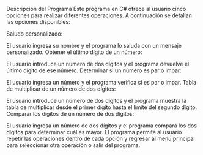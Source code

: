 Descripción del Programa
Este programa en C# ofrece al usuario cinco opciones para realizar diferentes operaciones. A continuación se detallan las opciones disponibles:

Saludo personalizado:

El usuario ingresa su nombre y el programa lo saluda con un mensaje personalizado.
Obtener el último dígito de un número:

El usuario introduce un número de dos dígitos y el programa devuelve el último dígito de ese número.
Determinar si un número es par o impar:

El usuario ingresa un número y el programa verifica si es par o impar.
Tabla de multiplicar de un número de dos dígitos:

El usuario introduce un número de dos dígitos y el programa muestra la tabla de multiplicar desde el primer dígito hasta el límite del segundo dígito.
Comparar los dígitos de un número de dos dígitos:

El usuario ingresa un número de dos dígitos y el programa compara los dos dígitos para determinar cuál es mayor.
El programa permite al usuario repetir las operaciones dentro de cada opción y regresar al menú principal para seleccionar otra operación o salir del programa.
